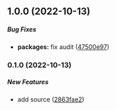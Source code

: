 ## 1.0.0 (2022-10-13)

##### Bug Fixes

* **packages:**  fix audit ([47500e97](https://github.com/misuken-now/smart-svg/commit/47500e974aeb62492d1bd2a86c6892dee88f6949))

### 0.1.0 (2022-10-13)

##### New Features

*  add source ([2863fae2](https://github.com/misuken-now/smart-svg/commit/2863fae273cf26a33ee668ccbd28fcc6766667f0))

